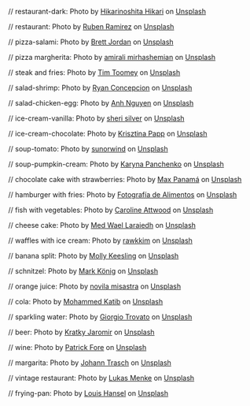 // restaurant-dark:
Photo by <a href="https://unsplash.com/@hikarinoshita?utm_content=creditCopyText&utm_medium=referral&utm_source=unsplash">Hikarinoshita Hikari</a> on <a href="https://unsplash.com/photos/dimmed-lighted-restaurant-yv5xBdYv410?utm_content=creditCopyText&utm_medium=referral&utm_source=unsplash">Unsplash</a>
      

// restaurant:
Photo by <a href="https://unsplash.com/@pinchebesu?utm_content=creditCopyText&utm_medium=referral&utm_source=unsplash">Ruben Ramirez</a> on <a href="https://unsplash.com/photos/brown-wooden-table-and-chairs-xhKG01FN2uk?utm_content=creditCopyText&utm_medium=referral&utm_source=unsplash">Unsplash</a>
      

// pizza-salami:
Photo by <a href="https://unsplash.com/@brett_jordan?utm_content=creditCopyText&utm_medium=referral&utm_source=unsplash">Brett Jordan</a> on <a href="https://unsplash.com/photos/pepperoni-pizza-Iu2ViXjg014?utm_content=creditCopyText&utm_medium=referral&utm_source=unsplash">Unsplash</a>
      


// pizza margherita:
Photo by <a href="https://unsplash.com/@amir_v_ali?utm_content=creditCopyText&utm_medium=referral&utm_source=unsplash">amirali mirhashemian</a> on <a href="https://unsplash.com/photos/pizza-with-green-leaves-and-red-sauce-XtLPfib7OuM?utm_content=creditCopyText&utm_medium=referral&utm_source=unsplash">Unsplash</a>

// steak and fries:
Photo by <a href="https://unsplash.com/@covertnine?utm_content=creditCopyText&utm_medium=referral&utm_source=unsplash">Tim Toomey</a> on <a href="https://unsplash.com/photos/grilled-meat-on-white-ceramic-plate-pe9dvM1rQkM?utm_content=creditCopyText&utm_medium=referral&utm_source=unsplash">Unsplash</a>

// salad-shrimp:
Photo by <a href="https://unsplash.com/@bite_size01?utm_content=creditCopyText&utm_medium=referral&utm_source=unsplash">Ryan Concepcion</a> on <a href="https://unsplash.com/photos/cooked-shrimp-dish-w_z0RJCSBiE?utm_content=creditCopyText&utm_medium=referral&utm_source=unsplash">Unsplash</a>

// salad-chicken-egg:
Photo by <a href="https://unsplash.com/@pwign?utm_content=creditCopyText&utm_medium=referral&utm_source=unsplash">Anh Nguyen</a> on <a href="https://unsplash.com/photos/vegetable-and-meat-on-bowl-kcA-c3f_3FE?utm_content=creditCopyText&utm_medium=referral&utm_source=unsplash">Unsplash</a>

// ice-cream-vanilla:
Photo by <a href="https://unsplash.com/@sheri_silver?utm_content=creditCopyText&utm_medium=referral&utm_source=unsplash">sheri silver</a> on <a href="https://unsplash.com/photos/vanilla-ice-cream-with-sprinkles-5A0O12BIsjY?utm_content=creditCopyText&utm_medium=referral&utm_source=unsplash">Unsplash</a>

// ice-cream-chocolate:
Photo by <a href="https://unsplash.com/@almapapi?utm_content=creditCopyText&utm_medium=referral&utm_source=unsplash">Krisztina Papp</a> on <a href="https://unsplash.com/photos/cup-of-ice-cream-g9jFg1utz1w?utm_content=creditCopyText&utm_medium=referral&utm_source=unsplash">Unsplash</a>

// soup-tomato:
Photo by <a href="https://unsplash.com/@sunorwind?utm_content=creditCopyText&utm_medium=referral&utm_source=unsplash">sunorwind</a> on <a href="https://unsplash.com/photos/tomato-soup-in-white-ceramic-bowl-xBaa9lSMvP0?utm_content=creditCopyText&utm_medium=referral&utm_source=unsplash">Unsplash</a>

// soup-pumpkin-cream:
Photo by <a href="https://unsplash.com/@karyna_panchenko?utm_content=creditCopyText&utm_medium=referral&utm_source=unsplash">Karyna Panchenko</a> on <a href="https://unsplash.com/photos/a-bowl-of-carrot-soup-with-parsley-on-top-2beCqCd8mAc?utm_content=creditCopyText&utm_medium=referral&utm_source=unsplash">Unsplash</a>

// chocolate cake with strawberries:
Photo by <a href="https://unsplash.com/@imaxpanama?utm_content=creditCopyText&utm_medium=referral&utm_source=unsplash">Max Panamá</a> on <a href="https://unsplash.com/photos/chocolate-cake-with-strawberries-AWFYboL6BE4?utm_content=creditCopyText&utm_medium=referral&utm_source=unsplash">Unsplash</a>

// hamburger with fries:
Photo by <a href="https://unsplash.com/@fotosdealimentos?utm_content=creditCopyText&utm_medium=referral&utm_source=unsplash">Fotografía de Alimentos</a> on <a href="https://unsplash.com/photos/a-black-plate-topped-with-a-burger-and-fries-xFXdJAkd-Z4?utm_content=creditCopyText&utm_medium=referral&utm_source=unsplash">Unsplash</a>

// fish with vegetables:
Photo by <a href="https://unsplash.com/@_carolineattwood?utm_content=creditCopyText&utm_medium=referral&utm_source=unsplash">Caroline Attwood</a> on <a href="https://unsplash.com/photos/grilled-fish-cooked-vegetables-and-fork-on-plate-bpPTlXWTOvg?utm_content=creditCopyText&utm_medium=referral&utm_source=unsplash">Unsplash</a>

// cheese cake:
Photo by <a href="https://unsplash.com/@musicvibe12?utm_content=creditCopyText&utm_medium=referral&utm_source=unsplash">Med Wael Laraiedh</a> on <a href="https://unsplash.com/photos/a-piece-of-cheesecake-on-a-white-plate-hszGPnZGB3A?utm_content=creditCopyText&utm_medium=referral&utm_source=unsplash">Unsplash</a>

// waffles with ice cream:
Photo by <a href="https://unsplash.com/@rawkkim?utm_content=creditCopyText&utm_medium=referral&utm_source=unsplash">rawkkim</a> on <a href="https://unsplash.com/photos/a-white-plate-topped-with-waffles-and-ice-cream-4douFUDOqq8?utm_content=creditCopyText&utm_medium=referral&utm_source=unsplash">Unsplash</a>

// banana split:
Photo by <a href="https://unsplash.com/@mollysuek?utm_content=creditCopyText&utm_medium=referral&utm_source=unsplash">Molly Keesling</a> on <a href="https://unsplash.com/photos/a-plate-of-food-7YhrOw6Kngo?utm_content=creditCopyText&utm_medium=referral&utm_source=unsplash">Unsplash</a>

// schnitzel:
Photo by <a href="https://unsplash.com/@markkoenig?utm_content=creditCopyText&utm_medium=referral&utm_source=unsplash">Mark König</a> on <a href="https://unsplash.com/photos/fried-food-on-white-ceramic-plate-MyfbM2QYF4o?utm_content=creditCopyText&utm_medium=referral&utm_source=unsplash">Unsplash</a>

// orange juice:
Photo by <a href="https://unsplash.com/@sastravila?utm_content=creditCopyText&utm_medium=referral&utm_source=unsplash">novila misastra</a> on <a href="https://unsplash.com/photos/a-glass-of-lemonade-sitting-on-top-of-a-wooden-table-vL2t0DYEDLo?utm_content=creditCopyText&utm_medium=referral&utm_source=unsplash">Unsplash</a>
      
// cola:
Photo by <a href="https://unsplash.com/@mkatib?utm_content=creditCopyText&utm_medium=referral&utm_source=unsplash">Mohammed Katib</a> on <a href="https://unsplash.com/photos/a-glass-of-ice-tea-on-a-white-background-Yq58lJStQ5M?utm_content=creditCopyText&utm_medium=referral&utm_source=unsplash">Unsplash</a>

// sparkling water:
Photo by <a href="https://unsplash.com/@giorgiotrovato?utm_content=creditCopyText&utm_medium=referral&utm_source=unsplash">Giorgio Trovato</a> on <a href="https://unsplash.com/photos/clear-drinking-glass-with-water-ctsDh_IgRKo?utm_content=creditCopyText&utm_medium=referral&utm_source=unsplash">Unsplash</a>

// beer:
Photo by <a href="https://unsplash.com/@malirsvetlem?utm_content=creditCopyText&utm_medium=referral&utm_source=unsplash">Kratky Jaromir</a> on <a href="https://unsplash.com/photos/a-mug-of-beer-on-a-bar-vexrSwTropM?utm_content=creditCopyText&utm_medium=referral&utm_source=unsplash">Unsplash</a>
      
// wine:
Photo by <a href="https://unsplash.com/@patrickian4?utm_content=creditCopyText&utm_medium=referral&utm_source=unsplash">Patrick Fore</a> on <a href="https://unsplash.com/photos/clear-wine-glass-p1WB-F_p_Vk?utm_content=creditCopyText&utm_medium=referral&utm_source=unsplash">Unsplash</a>
      
// margarita:
Photo by <a href="https://unsplash.com/@cocktailbart?utm_content=creditCopyText&utm_medium=referral&utm_source=unsplash">Johann Trasch</a> on <a href="https://unsplash.com/photos/clear-tealight-candle-on-gray-slab-uE-BD8_Cx18?utm_content=creditCopyText&utm_medium=referral&utm_source=unsplash">Unsplash</a>

// vintage restaurant:
Photo by <a href="https://unsplash.com/@lukasmenke?utm_content=creditCopyText&utm_medium=referral&utm_source=unsplash">Lukas Menke</a> on <a href="https://unsplash.com/photos/a-brick-building-with-a-clock-on-it-xOMWnlpEgPI?utm_content=creditCopyText&utm_medium=referral&utm_source=unsplash">Unsplash</a>
      
// frying-pan:
Photo by <a href="https://unsplash.com/@louishansel?utm_content=creditCopyText&utm_medium=referral&utm_source=unsplash">Louis Hansel</a> on <a href="https://unsplash.com/photos/black-frying-pan-with-fire-cXFYRIm1xPQ?utm_content=creditCopyText&utm_medium=referral&utm_source=unsplash">Unsplash</a>
        